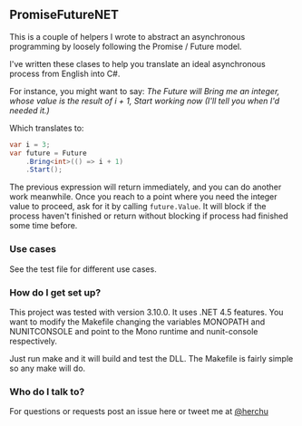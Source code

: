 ## PromiseFutureNET ##

This is a couple of helpers I wrote to abstract
an asynchronous programming by loosely following
the Promise / Future model.

I've written these clases to help you translate
an ideal asynchronous process from English into
C#.

For instance, you might want to say: _The Future
will Bring me an integer, whose value is the result of i + 1,
Start working now (I'll tell you when I'd needed it.)_

Which translates to:

```c#
var i = 3;
var future = Future
    .Bring<int>(() => i + 1)
    .Start();
```

The previous expression will return immediately, and
you can do another work meanwhile. Once you reach to
a point where you need the integer value to proceed,
ask for it by calling `future.Value`. It will block
if the process haven't finished or return without
blocking if process had finished some time before.


### Use cases ###

See the test file for different use cases.


### How do I get set up? ###

This project was tested with version 3.10.0. It uses .NET 4.5 features.
You want to modify the Makefile changing the variables MONOPATH and NUNITCONSOLE and point to the Mono runtime and nunit-console respectively. 

Just run make and it will build and test the DLL. The Makefile is fairly simple so any make will do.


### Who do I talk to? ###

For questions or requests post an issue here or tweet me at
[@herchu](http://twitter.com/herchu)


